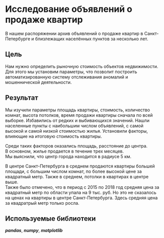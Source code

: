 # Исследование объявлений о продаже квартир  
  
В нашем распоряжении архив объявлений о продаже квартир в Санкт-Петербурге и близлежащих населённых пунктов за несколько лет.
  
## Цель
  
Нам нужно определить рыночную стоимость объектов недвижимости. Для этого мы установим параметры, что позволит построить автоматизированную систему отслеживания аномалий и мошеннической деятельности.
  
## Результат  
  
Мы изучили параметры площадь квартиры, стоимость, количество комнат, высота потолков, время продажи квартиры сначала по всей выборке. Избавились от редких и выбивающихся значений. Нашли населенные пункты с наибольшим числом объявлений, с самой высокой и самой низкой стоимостью жилья. Установили факторы, влияющие на итоговую стоимость квартиры.

  
Среди таких факторов оказались площадь, расстояние до центра.  
В основном, жилье продается в течение трех месяцев.  
Мы выяснили, что центр города находится в радиусе 5 км.  
  
В центре Санкт-Петербурга в среднем продаются квартиры большей площади, с большим числом комнат, по более высокой цене за квадратный метр. Также в среднем, потолки в квартирах в центре выше.  
Также было отмечено, что в период с 2015 по 2018 год средняя цена за квадратный метр по области упала на 9 тыс. руб. Но это не сказалось на ценах на квартиры в центре Санкт-Петербурга. Здесь средняя цена за квадратрый метр только росла.  
  
## Используемые библиотеки  
***pandas***, ***numpy***, ***matplotlib***
